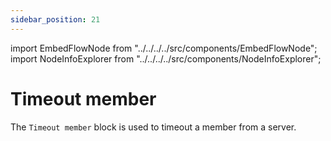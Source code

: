 ```yaml
---
sidebar_position: 21
---
```


import EmbedFlowNode from "../../../../src/components/EmbedFlowNode";
import NodeInfoExplorer from "../../../../src/components/NodeInfoExplorer";

# Timeout member

<EmbedFlowNode type="action_member_timeout" />

The `Timeout member` block is used to timeout a member from a server.

<NodeInfoExplorer type="action_member_timeout" />
